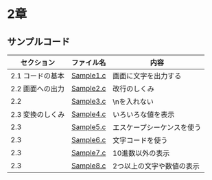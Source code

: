 # 2章
## サンプルコード
| セクション | ファイル名 | 内容 |
| ---      | ---      | ---       |
| 2.1 コードの基本 | [Sample1.c](https://github.com/202408pythonciot/C_lang/blob/main/Lesson_02/Sample/Sample1.c) | 画面に文字を出力する |
| 2.2 画面への出力| [Sample2.c](https://github.com/202408pythonciot/C_lang/blob/main/Lesson_02/Sample/Sample2.c) | 改行のしくみ |
| 2.2 | [Sample3.c](https://github.com/202408pythonciot/C_lang/blob/main/Lesson_02/Sample/Sample3.c) | \nを入れない |
| 2.3 変換のしくみ | [Sample4.c](https://github.com/202408pythonciot/C_lang/blob/main/Lesson_02/Sample/Sample4.c) | いろいろな値を表示 |
| 2.3 | [Sample5.c](https://github.com/202408pythonciot/C_lang/blob/main/Lesson_02/Sample/Sample5.c) | エスケープシーケンスを使う |
| 2.3 | [Sample6.c](https://github.com/202408pythonciot/C_lang/blob/main/Lesson_02/Sample/Sample6.c) | 文字コードを使う |
| 2.3 | [Sample7.c](https://github.com/202408pythonciot/C_lang/blob/main/Lesson_02/Sample/Sample7.c) | 10進数以外の表示 |
| 2.3 | [Sample8.c](https://github.com/202408pythonciot/C_lang/blob/main/Lesson_02/Sample/Sample8.c) | 2つ以上の文字や数値の表示 |


